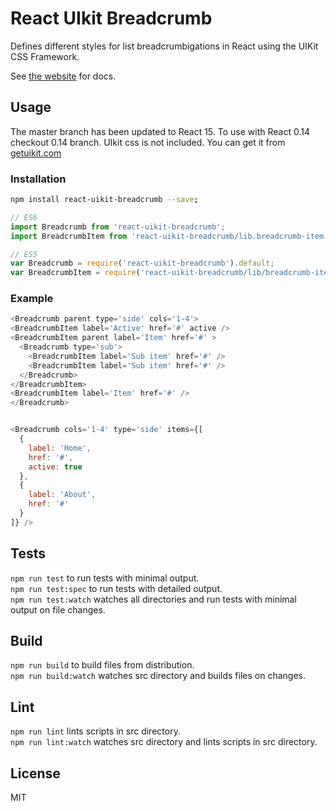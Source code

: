 # React UIkit Breadcrumb

Defines different styles for list breadcrumbigations in React using the UIKit CSS Framework.

See [the website](http://otissv.github.io/react-uikit-components) for docs.

## Usage

The master branch has been updated to React 15. To use with React 0.14 checkout 0.14 branch.
UIkit css is not included. You can get it from [getuikit.com](http://getuikit.com/)

### Installation

```bash
npm install react-uikit-breadcrumb --save;
```

```js
// ES6
import Breadcrumb from 'react-uikit-breadcrumb';
import BreadcrumbItem from 'react-uikit-breadcrumb/lib.breadcrumb-item';

// ES5
var Breadcrumb = require('react-uikit-breadcrumb').default;
var BreadcrumbItem = require('react-uikit-breadcrumb/lib/breadcrumb-item').default;
```

### Example

```js
<Breadcrumb parent type='side' cols='1-4'>
<BreadcrumbItem label='Active' href='#' active />
<BreadcrumbItem parent label='Item' href='#' >
  <Breadcrumb type='sub'>
    <BreadcrumbItem label='Sub item' href='#' />
    <BreadcrumbItem label='Sub item' href='#' />
  </Breadcrumb>
</BreadcrumbItem>
<BreadcrumbItem label='Item' href='#' />
</Breadcrumb>


<Breadcrumb cols='1-4' type='side' items={[
  {
    label: 'Home',
    href: '#',
    active: true
  },
  {
    label: 'About',
    href: '#'
  }
]} />
```

## Tests

`npm run test` to run tests with minimal output.  
`npm run test:spec` to run tests with detailed output.  
`npm run test:watch` watches all directories and run tests with minimal output on file changes.

## Build
`npm run build` to build files from distribution.  
`npm run build:watch` watches src directory and builds files on changes.

## Lint
`npm run lint` lints scripts in src directory.  
`npm run lint:watch` watches src directory and lints scripts in src directory.

## License
MIT
